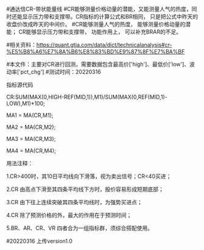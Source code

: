 #通达信CR-带状能量线
#CR能够测量价格动量的潜能，又能测量人气的热度，同时还能显示压力带和支撑带。CR指标的计算公式和BR相同， 只是把公式中昨天的收盘价改成昨天的中间价。
#CR能够测量人气的热度， 能够测量价格动量的潜能； CR能够显示压力带和支撑带， 功能作用上， 可以补充BRAR的不足。

#相关资料：https://quant.gtja.com/data/dict/technicalanalysis#cr-%E5%B8%A6%E7%8A%B6%E8%83%BD%E9%87%8F%E7%BA%BF

#本文件：主要对CR进行回测，需要数据包含最高价['high']、最低价['low']、波动率['pct_chg']
#测试时间：20220316


指标源代码


CR:SUM(MAX(0,HIGH-REF(MID,1)),M1)/SUM(MAX(0,REF(MID,1)-LOW),M1)*100;

MA1 = MA(CR,M1);

MA2 = MA(CR,M2);

MA3 = MA(CR,M3);

MA4 = MA(CR,M4);

用法注释：

1.CR>400时，其10日平均线向下滑落，视为卖出信号；CR<40买进；

2.CR 由高点下滑至其四条平均线下方时，股价容易形成短期底部；

3.CR 由下往上连续突破其四条平均线时，为强势买进点；

4.CR 除了预测价格的外，最大的作用在于预测时间；

5.BR、AR、CR、VR 四者合为一组指标群，须综合搭配使用。


#20220316
上传version1.0